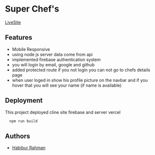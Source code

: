 
# Super Chef's



[LiveSite](https://simple-firebase-recap-3188a.web.app/)

## Features

- Mobile Responsive
- using node js server data come from api
- implemented firebase authentication system
- you will login by email, google and github 
- added protected route if you not login you can not go to chefs details page
- when user loged in show his profile picture on the navbar and if you hover that you will see your name (if name is available)


## Deployment

This project deployed cline site firebase and server vercel

```bash
  npm run build
```


## Authors

- [Habibur Rahman](va.habibur@gmail.com)

